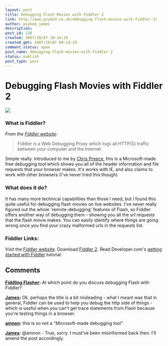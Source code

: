 ```yaml
---
layout: post
title: Debugging Flash Movies with Fiddler 2
link: http://www.psyked.co.uk/debugging-flash-movies-with-fiddler-2/
author: psyked_james
description: 
post_id: 126
created: 2007/10/07 10:14:19
created_gmt: 2007/10/07 09:14:19
comment_status: open
post_name: debugging-flash-movies-with-fiddler-2
status: publish
post_type: post
---
```


# Debugging Flash Movies with Fiddler 2

![](http://uploads.psyked.co.uk/2007/10/fiddlerlogo.png)

### What is Fiddler?

_From the [Fiddler website](http://www.fiddler2.com/fiddler2/):_

> Fiddler is a Web Debugging Proxy which logs all HTTP(S) traffic between your computer and the Internet.

Simple really. Introduced to me by [Chris Preece](http://www.mmtdigital.co.uk/RVE9b7ab808a1ad4754a1a5800dce029b34,,.aspx), this is a Microsoft-made free debugging tool which shows you all of the header information and file requests that your browser makes. It's works with IE, and also claims to work with other browsers (I've never tried this though)

### What does it do?

It has many more technical capabilities than those I need, but I found this quite useful for debugging flash movies on live websites. I've never really figured out the whole 'remote-debugging' features of Flash, so Fiddler offers another way of debugging them - showing you all the url requests that the flash movie makes. You can easily identify where things are going wrong once you find your crazy malformed urls in the requests list. 

### Fiddler Links:

Visit the [Fiddler website](http://www.fiddler2.com/fiddler2/). Download [Fiddler 2](http://uploads.psyked.co.uk//2007/10/Fiddler2Setup.exe). Read Developer.com's [getting started with Fiddler](http://www.developer.com/lang/jscript/article.php/3631066) tutorial.

## Comments

**[Fiddling Flasher](#221 "2008-06-03 15:22:13"):** At which point do you discuss debugging Flash with Fiddler?

**[James](#222 "2008-06-04 09:00:06"):** Ok, perhaps the title is a bit misleading - what I meant was that in general, Fiddler can be used to help you debug the http side of things - which is useful when you can't get trace statements from Flash because you're testing things in a browser.

**[amnon](#223 "2010-01-16 01:54:56"):** this is so not a "Microsoft-made debugging tool".

**[James](#224 "2010-01-16 10:53:43"):** @amnon - True, sorry. I must've been misinformed back then. I'll amend the post accordingly.

